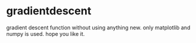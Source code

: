 # gradientdescent
gradient descent function without using anything new. only matplotlib and numpy is used. hope you like it.
